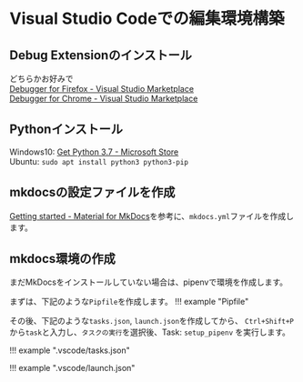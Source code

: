 # Visual Studio Codeでの編集環境構築

## Debug Extensionのインストール
どちらかお好みで  
[Debugger for Firefox - Visual Studio Marketplace](https://marketplace.visualstudio.com/items?itemName=firefox-devtools.vscode-firefox-debug)  
[Debugger for Chrome - Visual Studio Marketplace](https://marketplace.visualstudio.com/items?itemName=msjsdiag.debugger-for-chrome)  

## Pythonインストール
Windows10: [Get Python 3.7 - Microsoft Store](https://www.microsoft.com/store/productId/9NJ46SX7X90P)  
Ubuntu: `sudo apt install python3 python3-pip`  

## mkdocsの設定ファイルを作成
[Getting started -  Material for MkDocs](https://squidfunk.github.io/mkdocs-material/getting-started/#usage)を参考に、`mkdocs.yml`ファイルを作成します。  

## mkdocs環境の作成
まだMkDocsをインストールしていない場合は、pipenvで環境を作成します。

まずは、下記のような`Pipfile`を作成します。
!!! example "Pipfile"
	<script src="https://gist.github.com/roy-n-roy/e5034b2725f694e659b8c4b30579a69b.js?file=Pipfile"></script>

その後、下記のような`tasks.json`, `launch.json`を作成してから、
`Ctrl+Shift+P`から`task`と入力し、`タスクの実行`を選択後、Task: `setup_pipenv` を実行します。

!!! example ".vscode/tasks.json"
	<script src="https://gist.github.com/roy-n-roy/e5034b2725f694e659b8c4b30579a69b.js?file=tasks.json"></script>

!!! example ".vscode/launch.json"
	<script src="https://gist.github.com/roy-n-roy/e5034b2725f694e659b8c4b30579a69b.js?file=launch.json"></script>
